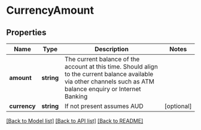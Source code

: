 # CurrencyAmount

## Properties
Name | Type | Description | Notes
------------ | ------------- | ------------- | -------------
**amount** | **string** | The current balance of the account at this time. Should align to the current balance available via other channels such as ATM balance enquiry or Internet Banking | 
**currency** | **string** | If not present assumes AUD | [optional] 

[[Back to Model list]](../README.md#documentation-for-models) [[Back to API list]](../README.md#documentation-for-api-endpoints) [[Back to README]](../README.md)

